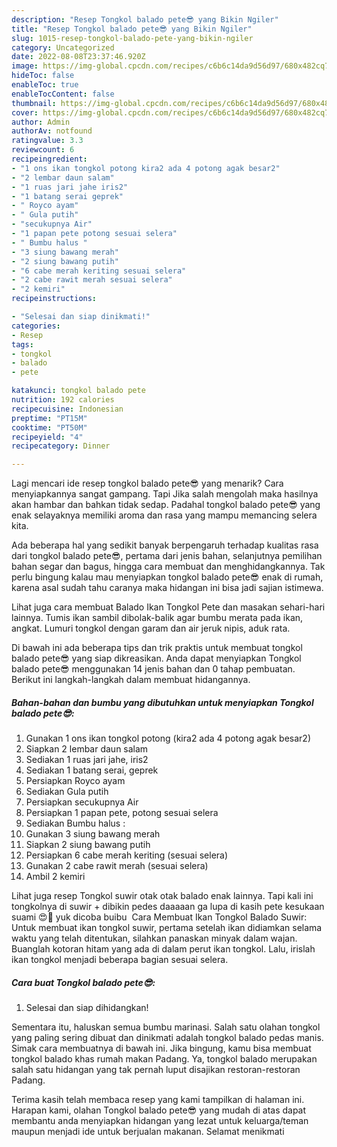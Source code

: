 ```yaml
---
description: "Resep Tongkol balado pete😎 yang Bikin Ngiler"
title: "Resep Tongkol balado pete😎 yang Bikin Ngiler"
slug: 1015-resep-tongkol-balado-pete-yang-bikin-ngiler
category: Uncategorized
date: 2022-08-08T23:37:46.920Z
image: https://img-global.cpcdn.com/recipes/c6b6c14da9d56d97/680x482cq70/tongkol-balado-pete-foto-resep-utama.jpg
hideToc: false
enableToc: true
enableTocContent: false
thumbnail: https://img-global.cpcdn.com/recipes/c6b6c14da9d56d97/680x482cq70/tongkol-balado-pete-foto-resep-utama.jpg
cover: https://img-global.cpcdn.com/recipes/c6b6c14da9d56d97/680x482cq70/tongkol-balado-pete-foto-resep-utama.jpg
author: Admin
authorAv: notfound
ratingvalue: 3.3
reviewcount: 6
recipeingredient:
- "1 ons ikan tongkol potong kira2 ada 4 potong agak besar2"
- "2 lembar daun salam"
- "1 ruas jari jahe iris2"
- "1 batang serai geprek"
- " Royco ayam"
- " Gula putih"
- "secukupnya Air"
- "1 papan pete potong sesuai selera"
- " Bumbu halus "
- "3 siung bawang merah"
- "2 siung bawang putih"
- "6 cabe merah keriting sesuai selera"
- "2 cabe rawit merah sesuai selera"
- "2 kemiri"
recipeinstructions:

- "Selesai dan siap dinikmati!"
categories:
- Resep
tags:
- tongkol
- balado
- pete

katakunci: tongkol balado pete 
nutrition: 192 calories
recipecuisine: Indonesian
preptime: "PT15M"
cooktime: "PT50M"
recipeyield: "4"
recipecategory: Dinner

---
```



Lagi mencari ide resep tongkol balado pete😎 yang menarik? Cara menyiapkannya sangat gampang. Tapi Jika salah mengolah maka hasilnya akan hambar dan bahkan tidak sedap. Padahal tongkol balado pete😎 yang enak selayaknya memiliki aroma dan rasa yang mampu memancing selera kita.


Ada beberapa hal yang sedikit banyak berpengaruh terhadap kualitas rasa dari tongkol balado pete😎, pertama dari jenis bahan, selanjutnya pemilihan bahan segar dan bagus, hingga cara membuat dan menghidangkannya. Tak perlu bingung kalau mau menyiapkan tongkol balado pete😎 enak di rumah, karena asal sudah tahu caranya maka hidangan ini bisa jadi sajian istimewa.

Lihat juga cara membuat Balado Ikan Tongkol Pete dan masakan sehari-hari lainnya. Tumis ikan sambil dibolak-balik agar bumbu merata pada ikan, angkat. Lumuri tongkol dengan garam dan air jeruk nipis, aduk rata.


Di bawah ini ada beberapa tips dan trik praktis untuk membuat tongkol balado pete😎 yang siap dikreasikan. Anda dapat menyiapkan Tongkol balado pete😎 menggunakan 14 jenis bahan dan 0 tahap pembuatan. Berikut ini langkah-langkah dalam membuat hidangannya.

<!--inarticleads1-->

##### Bahan-bahan dan bumbu yang dibutuhkan untuk menyiapkan Tongkol balado pete😎:

1. Gunakan 1 ons ikan tongkol potong (kira2 ada 4 potong agak besar2)
1. Siapkan 2 lembar daun salam
1. Sediakan 1 ruas jari jahe, iris2
1. Sediakan 1 batang serai, geprek
1. Persiapkan  Royco ayam
1. Sediakan  Gula putih
1. Persiapkan secukupnya Air
1. Persiapkan 1 papan pete, potong sesuai selera
1. Sediakan  Bumbu halus :
1. Gunakan 3 siung bawang merah
1. Siapkan 2 siung bawang putih
1. Persiapkan 6 cabe merah keriting (sesuai selera)
1. Gunakan 2 cabe rawit merah (sesuai selera)
1. Ambil 2 kemiri


Lihat juga resep Tongkol suwir otak otak balado enak lainnya. Tapi kali ini tongkolnya di suwir + dibikin pedes daaaaan ga lupa di kasih pete kesukaan suami 😍🤤 yuk dicoba buibu ️ Cara Membuat Ikan Tongkol Balado Suwir: Untuk membuat ikan tongkol suwir, pertama setelah ikan didiamkan selama waktu yang telah ditentukan, silahkan panaskan minyak dalam wajan. Buanglah kotoran hitam yang ada di dalam perut ikan tongkol. Lalu, irislah ikan tongkol menjadi beberapa bagian sesuai selera. 

<!--inarticleads2-->

##### Cara buat Tongkol balado pete😎:


1. Selesai dan siap dihidangkan!

Sementara itu, haluskan semua bumbu marinasi. Salah satu olahan tongkol yang paling sering dibuat dan dinikmati adalah tongkol balado pedas manis. Simak cara membuatnya di bawah ini. Jika bingung, kamu bisa membuat tongkol balado khas rumah makan Padang. Ya, tongkol balado merupakan salah satu hidangan yang tak pernah luput disajikan restoran-restoran Padang. 

Terima kasih telah membaca resep yang kami tampilkan di halaman ini. Harapan kami, olahan Tongkol balado pete😎 yang mudah di atas dapat membantu anda menyiapkan hidangan yang lezat untuk keluarga/teman maupun menjadi ide untuk berjualan makanan. Selamat menikmati
